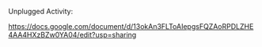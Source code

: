 Unplugged Activity:

https://docs.google.com/document/d/13okAn3FLToAIepgsFQZAoRPDLZHE4AA4HXzBZw0YA04/edit?usp=sharing